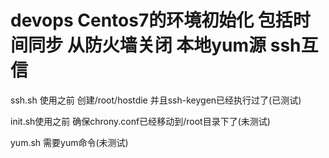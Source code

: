 # devops Centos7的环境初始化 包括时间同步 从防火墙关闭 本地yum源 ssh互信
ssh.sh 使用之前 创建/root/hostdie 并且ssh-keygen已经执行过了(已测试)

init.sh使用之前 确保chrony.conf已经移动到/root目录下了(未测试)

yum.sh 需要yum命令(未测试)
